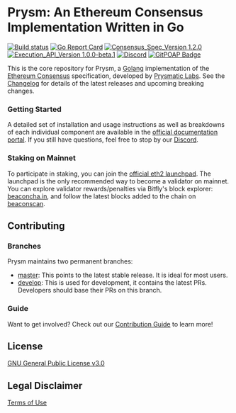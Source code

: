 # Prysm: An Ethereum Consensus Implementation Written in Go

[![Build status](https://badge.buildkite.com/b555891daf3614bae4284dcf365b2340cefc0089839526f096.svg?branch=master)](https://buildkite.com/prysmatic-labs/prysm)
[![Go Report Card](https://goreportcard.com/badge/github.com/prysmaticlabs/prysm)](https://goreportcard.com/report/github.com/prysmaticlabs/prysm)
[![Consensus_Spec_Version 1.2.0](https://img.shields.io/badge/Consensus%20Spec%20Version-v1.2.0-blue.svg)](https://github.com/ethereum/consensus-specs/tree/v1.2.0)
[![Execution_API_Version 1.0.0-beta.1](https://img.shields.io/badge/Execution%20API%20Version-v1.0.0.beta.1-blue.svg)](https://github.com/ethereum/execution-apis/tree/v1.0.0-beta.1/src/engine)
[![Discord](https://user-images.githubusercontent.com/7288322/34471967-1df7808a-efbb-11e7-9088-ed0b04151291.png)](https://discord.gg/CTYGPUJ)
[![GitPOAP Badge](https://public-api.gitpoap.io/v1/repo/prysmaticlabs/prysm/badge)](https://www.gitpoap.io/gh/prysmaticlabs/prysm)

This is the core repository for Prysm, a [Golang](https://golang.org/) implementation of the [Ethereum Consensus](https://ethereum.org/en/eth2/) specification, developed by [Prysmatic Labs](https://prysmaticlabs.com). See the [Changelog](https://github.com/cyyber/qrysm/releases) for details of the latest releases and upcoming breaking changes.

### Getting Started

A detailed set of installation and usage instructions as well as breakdowns of each individual component are available in the [official documentation portal](https://docs.prylabs.network). If you still have questions, feel free to stop by our [Discord](https://discord.gg/CTYGPUJ).

### Staking on Mainnet

To participate in staking, you can join the [official eth2 launchpad](https://launchpad.ethereum.org). The launchpad is the only recommended way to become a validator on mainnet. You can explore validator rewards/penalties via Bitfly's block explorer: [beaconcha.in](https://beaconcha.in), and follow the latest blocks added to the chain on [beaconscan](https://beaconscan.com).


## Contributing
### Branches
Prysm maintains two permanent branches:

* [master](https://github.com/cyyber/qrysm/tree/master): This points to the latest stable release. It is ideal for most users.
* [develop](https://github.com/cyyber/qrysm/tree/develop): This is used for development, it contains the latest PRs. Developers should base their PRs on this branch.

### Guide
Want to get involved? Check out our [Contribution Guide](https://docs.prylabs.network/docs/contribute/contribution-guidelines/) to learn more!

## License

[GNU General Public License v3.0](https://www.gnu.org/licenses/gpl-3.0.en.html)

## Legal Disclaimer

[Terms of Use](/TERMS_OF_SERVICE.md)
